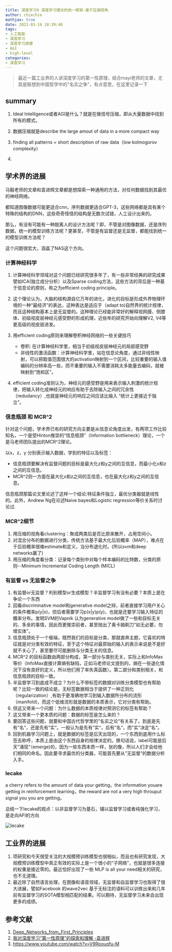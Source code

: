 ```yaml
---
title: 深度学习9 深度学习理论的统一框架-基于压缩视角
author: chiechie
mathjax: true
date: 2021-03-16 18:39:48
tags: 
- 人工智能
- 深度学习
- 深度学习原理
- AGI
- high-level
categories: 
- 深度学习
---
```


> 最近一篇工业界的人讲深度学习的第一性原理，结合mayi老师的文章，尤其是联想到中国哲学中的"名实之争"，有点意思，在这里记录一下



## summary



1. Ideal Intelligence或者AGI是什么？就是在做信号压缩，即从大量数据中找到所有的模式。

2. 数据压缩就是describe the large amout of data in a more compact way
3. finding all patterns = short description of raw data（low kolmogorov complexity）
4. 


## 学术界的进展

马毅老师的文章和袁进辉文章都是想探索一种通用的方法，对任何数据找到其最优的神经网络。

都知道图像数据可能更适合cnn，序列数据更适合GPT-3，这些网络都是具有某个特殊的结构的DNN，这些奇奇怪怪的结构是无数次试错，人工设计出来的。

那么，有没有可能有一种脱离人的设计方法呢？即，不管是对图像数据，还是序列数据，统一的模型训练方法呢？更甚至，不管是有监督还是无监督，都能找到统一的模型训练方法呢？

这个问题很宏大，涵盖了NAS这个方向。

### 计算神经科学

1. 计算神经科学领域对这个问题已经研究很多年了，有一些非常经典的研究成果譬如ICA(独立成分分析）以及Sparse coding方法，这些方法的背后是一种基于信息论的原则，称之为efficient coding principle。
2. 这个理论认为，大脑的结构源自亿万年的进化，进化的目标是形成外界物理环境的一种“最经济”的表达，这种表达是适应于（adapt to)自然界的统计规律，而且这种结构基本上是无监督的。这种理论已经能非常好的解释视网膜、侧膝体、初级视皮层神经元感受野的形成机理，近些年的研究开始向理解V2, V4等更高级的视皮层进发。
3. 用efficient coding原则来理解卷积神经网络的一些关键技巧
  
    - 卷积: 在计算神经科学里，相当于初级视皮层神经元的局部感受野
    - 非线性的激活函数：计算神经科学里，站在信息论角度，通过非线性映射，可以把取值范围很大的activation映射到一个区间，比较重要的输入值编码的分辨率高一些，而不重要的输入不需要消耗太多能量去编码，就被映射到“饱和区”。
4. efficient coding准则认为，神经元的感受野是用来表示输入刺激的统计规律，把输入转化成神经元的响应有助于去除输入之间的冗余性（redudancy）,也就是神经元的响应之间应该比输入 “统计上更接近于独立”。




### 信息瓶颈 和 MCR^2

针对这个问题，学术界已有的研究方向主要是从信息论角度出发，有两项工作比较知名，一个是受Hinton推崇的“信息瓶颈”（Information bottleneck）理论，一个是马老师团队提出的MCR^2理论。

以x，z，y 分别表示输入数据，学到的特征以及标签：

- 信息瓶颈要解决有监督问题的目标是最大化z和y之间的互信息，而最小化x和z之间的互信息。
- MCR^2则一方面在最大化x和z之间的互信息，也在最大化z和y之间的互信息。

信息瓶颈那篇论文里论述了这样一个结论:特征条件独立，最优分类器就是线性的。此外，Andrew Ng在论述Naive bayes和Logistic regression等价关系时讨论过.

### MCR^2细节

1. 用压缩的视角看clustering：聚成两类后是否比原来散开，占用空间小。
2. 对混合分布的数据进行分类，传统方法基于最大化后验概率（MAP），难点在于后验概率很难estimate和定义，当分布退化时。(所以svm和deep networks赢了)
3. 用压缩的角度看分类：记录每个类别中对每个样本编码的比特数，分类的原则--Minimum Incremental Coding Length (MICL)


### 有监督 vs 无监督之争

1. 有监督or无监督？判别模型or生成模型？半监督学习有没有必要？本质上是在争论一个东西
2. 回看discriminative model和generative model之辩，前者直接学习用户关心的条件概率p(y|x)，但后者需要学习p(x|y)p(y)，也就是还要学习输入特征的概率分布。发明SVM的Vapnik 认为generative model做了一些和目标无关的、多余的事情，因此而更推崇前者，甚至抛出了奥卡姆剃刀“如无必要，勿增实体”。
3. 信息瓶颈处于一个极端，既然我们的目标是分类，那就直奔主题，它喜欢的特征就是对分类有效的特征，至于这个特征对最原始的输入的表示来说是不是好就不关心了，甚至要尽可能删除与分类无关的信息。
4. MCR^2 的目标函数由两部分构成，第一部分与类别无关，实际上和InfoMax等价（InfoMax直接计算熵有缺陷，正如马老师论文提到的，熵在一些退化情况下没有良好的定义，所以他们用了率失真函数）。第二部分和类别相关，和信息瓶颈的目标一致。
5. 半监督学习到底成不成立？为什么不带标签的数据对训练分类模型也有帮助呢？比较一致的结论是，无标签数据相当于提供了一种正则化（regularization）,有助于更准确地学习到输入数据所分布的流形（manifold)，而这个低维流形就是数据的本质表示，它对分类有帮助。
6. 但这又带来一个问题：为什么数据的本质规律对预测它的标签有帮助？
7. 这又带来一个更本质的问题：数据的标签是怎么来的？
8. 要回答这些问题，就要和中国古代哲学里的”名实之论“有关系了。到底是先有”名“，还是先有”实“。一般认为是先有”实“，后有”名“，而”实“决定”名“。
9. 回到机器学习问题上，就是数据的标签是后天出现的，一个东西到底用什么标签去称呼，本质上是由这个东西自身的规律决定的。换句话说，label可能是后天”涌现“（emerge)的，因为一些东西本质一样，张的像，所以人们才会给他们相同的命名。因此要寻求最优的分类器，可能首先要从”无监督“的数据分析入手。

### lecake

a cherry refers to the amount of data your getting，the information youare getting in
reinforcement learning，the reward are not a very high throuput signal you you
are getting。


总结一下lecake的观点：以非监督学习为基石，辅以监督学习或者纯强化学习，是走向AFI的方向

![lecake](./db22b6d4fc545430dce3009785f84b21.png)

## 工业界的进展

1. 项研究和今天很受关注的大规模预训练模型也很相似，而且也有研究发现，大规模预训练模型中真正有效的实际上是一个很小的“子网络”，也就是很多连接的权重是接近零的。最近恰好出现了一些 MLP is all your need相关的研究，也不无道理。
2. 最近除了自然语言处理，在图像和语音领域，无监督和自监督学习也取得了很大进展，譬如Facebook 的wave2vec 基于无标注的语料可以训练出来和几年前有监督学习的SOTA模型相匹配的结果。可以期待，无监督学习未来会出现更多的成绩。


## 参考文献
1. [Deep_Networks_from_First_Principles](https://cmsa.fas.harvard.edu/wp-content/uploads/2021/04/Deep_Networks_from_First_Principles.pdf)
2. [我对深度学习“第一性原理”的探索和理解
-袁进辉](https://mp.weixin.qq.com/s/no0u_6m3Ima8YlmV7msGqQ)
3. https://www.youtube.com/watch?v=V9Roouqfu-M